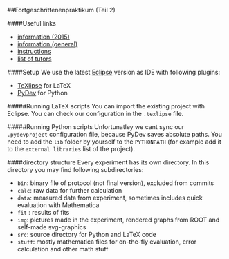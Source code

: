 ##Fortgeschrittenenpraktikum (Teil 2)

####Useful links

- [information (2015)](http://portal.uni-freiburg.de/jakobs/Lehre/ws-14-15/fp2015-1)
- [information (general)](http://portal.uni-freiburg.de/jakobs/Fortgeschrittenen-Praktikum)
- [instructions](http://hacol13.physik.uni-freiburg.de/fp/)
- [list of tutors](http://hacol13.physik.uni-freiburg.de/fp/fp2015-1/Assistenten.pdf)

####Setup
We use the latest [Eclipse](https://www.eclipse.org/) version as IDE with following plugins:
- [TeXlipse](http://texlipse.sourceforge.net/) for LaTeX
- [PyDev](http://pydev.org/) for Python

#####Running LaTeX scripts
You can import the existing project with Eclipse. You can check our configuration in the `.texlipse` file.

#####Running Python scripts
Unfortunatley we cant sync our `.pydevproject` configuration file, because PyDev saves absolute paths. You need to add the `lib` folder by yourself to the `PYTHONPATH` (for example add it to the `external libraries` list of the project).

####directory structure
Every experiment has its own directory. In this directory you may find following subdirectories:
- `bin`: binary file of protocol (not final version), excluded from commits
- `calc`: raw data for further calculation
- `data`: measured data from experiment, sometimes includes quick evaluation with Mathematica
- `fit` : results of fits
- `img`: pictures made in the experiment, rendered graphs from ROOT and self-made svg-graphics
- `src`: source directory for Python and LaTeX code
- `stuff`: mostly mathematica files for on-the-fly evaluation, error calculation and other math stuff
